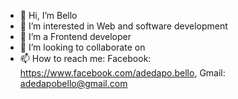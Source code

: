 - 👋 Hi, I’m Bello 
- 👀 I’m interested in Web and software development
- 🌱 I’m a Frontend developer
- 💞️ I’m looking to collaborate on 
- 📫 How to reach me: 
  Facebook: https://www.facebook.com/adedapo.bello, Gmail: adedapobello@gmail.com

<!---
Bam11/Bam11 is a ✨ special ✨ repository because its `README.md` (this file) appears on your GitHub profile.
You can click the Preview link to take a look at your changes.
--->
